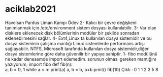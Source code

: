 # aciklab2021
Havelsan Pardus Liman Kampı Ödev
2- Kalıcı bir çevre değişkeni tanımlanmak için /etc/environment sistem dosyası kullanılabilir.
3- Var olan disklere eklenecek disk bölümlerinin modüler bir şekilde sonradan eklenebilmesini sağlar.
4- Ext4,Linux ta kullanılan dosya sistemidir ve bu dosya sisteminin çalışma mantığı Linux sistemlerde performans artışı sağlayabilir. NTFS, Microsoft tarafında kullanılan dosya sistemidir,diğer dosya sistemlerine göre daha güvenilir bir yapıya sahiptir.
1- fibo modülünü ne kadar denesemde import edemedim.
sorunun olması gereken mantığını yazıyorum;
import fibo
def fib(n):   
    a, b = 0, 1
    while a < n:
        print(a)
        a, b = b, a+b
    print()
fib(10)
Çıktı : 
0
1
1
2
3
5
8


